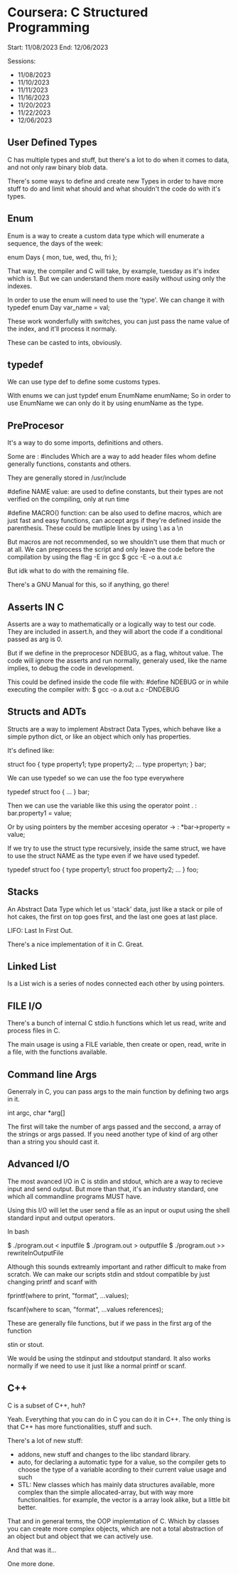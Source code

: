 # Coursera: C Structured Programming

Start: 11/08/2023
End: 12/06/2023

Sessions:
- 11/08/2023
- 11/10/2023
- 11/11/2023
- 11/16/2023
- 11/20/2023
- 11/22/2023
- 12/06/2023

## User Defined Types 

C has multiple types and stuff, but there's a lot to do 
when it comes to data, and not only raw binary blob data.

There's some ways to define and create new Types in order to 
have more stuff to do and limit what should and what shouldn't the code do
with it's types.

## Enum

Enum is a way to create a custom data type which will enumerate a sequence, 
the days of the week: 

enum Days { mon, tue, wed, thu, fri };

That way, the compiler and C will take, by example, tuesday as it's index which is 1.
But we can understand them more easily without using only the indexes.

In order to use the enum will need to use the 'type'. We can change it with typedef
enum Day var\_name = val;

These work wonderfully with switches, you can just pass the name value of the index, and
it'll process it normaly.

These can be casted to ints, obviously.

## typedef

We can use type def to define some customs types.

With enums we can just
typdef enum EnumName enumName;
So in order to use EnumName we can only do it by using enumName as the type.

## PreProcesor
It's a way to do some imports, definitions and others. 

Some are : #includes <lib>
Which are a way to add header files whom define generally functions, 
constants and others.

They are generally stored in /usr/include

#define NAME value: are used to define constants, 
but their types are not verified on the compiling, only at run time

#define MACRO() function: can be also used to define macros, 
which are just fast and easy functions, can accept args if they're defined inside the parenthesis.
These could be mutliple lines by using \\ as a \\n

But macros are not recommended, so we shouldn't use them that much or at all. 
We can preprocess the script and only leave the code before the compilation by using the flag -E in gcc
$ gcc -E -o a.out a.c

But idk what to do with the remaining file.

There's a GNU Manual for this, so if anything, go there!

## Asserts IN C

Asserts are a way to mathematically or a logically way to test our code. 
They are included in assert.h, and they will abort the code if a conditional passed as arg
is 0.

But if we define in the preprocesor NDEBUG, as a flag, whitout value. The code will ignore the 
asserts and run normally, generaly used, like the name implies, to debug the code in development.

This could be defined inside the code file with:
#define NDEBUG
or in while executing the compiler with:
$ gcc -o a.out a.c -DNDEBUG

## Structs and ADTs

Structs are a way to implement Abstract Data Types, which behave like a simple python dict, or like an object
which only has properties.

It's defined like:

struct foo {
	type property1;
	type property2;
	...
	type propertyn;
} bar;

We can use typedef so we can use the foo type everywhere

typedef struct foo { 
	... 
} bar;

Then we can use the variable like this using the operator point  .  :
bar.property1 = value;

Or by using pointers by the member accesing operator  ->  :
\*bar\-\>property = value;

If we try to use the struct type recursively, inside the same struct, we have to use the struct NAME
as the type even if we have used typedef.

typedef struct foo {
	type property1;
	struct foo property2;
	...
} foo;

## Stacks

An Abstract Data Type which let us 'stack' data, just like a stack or pile of hot cakes, 
the first on top goes first, and the last one goes at last place.

LIFO: Last In First Out.

There's a nice implementation of it in C. Great.

## Linked List

Is a List wich is a series of nodes connected each other by using pointers.

## FILE I/O

There's a bunch of internal C stdio.h functions which let us read, write and process files in C.

The main usage is using a FILE variable, then create or open, read, write in a file, with the functions available.

## Command line Args

Generraly in C, you can pass args to the main function by defining two args in it.

int argc, char \*arg[]

The first will take the number of args passed and the seccond, a array of the strings or args passed.
If you need another type of kind of arg other than a string you should cast it.

## Advanced I/O

The most avanced I/O in C is stdin and stdout, which are a way to recieve input and send output.
But more than that, it's an industry standard, one which all commandline programs MUST have.

Using this I/O will let the user send a file as an input or ouput using the shell standard input and output
operators.

In bash

$ ./program.out < inputfile
$ ./program.out > outputfile
$ ./program.out >> rewriteInOutputFile

Although this sounds extreamly important and rather difficult to make from scratch. We can make our 
scripts stdin and stdout compatible by just changing printf and scanf with 

fprintf(where to print, "format", ...values);

fscanf(where to scan, "format", ...values references);

These are generally file functions, but if we pass in the first arg of the function

stin or stout. 

We would be using the stdinput and stdoutput standard.
It also works normally if we need to use it just like a normal printf or scanf.

## C++

C is a subset of C++, huh?

Yeah. Everything that you can do in C you can do it in C++.
The only thing is that C++ has more functionalities, stuff and such.

There's a lot of new stuff:
- addons, new stuff and changes to the libc standard library.
- auto, for declaring a automatic type for a value, so the compiler
	gets to choose the type of a variable acording to their current value
	usage and such
- STL: New classes which has mainly data structures available, more 
	complex than the simple allocated-array, but with way more functionalities.
	for example, the vector is a array look alike, but a little bit better.

That and in general terms, the OOP implemtation of C.
Which by classes you can create more complex objects, which are not a total abstraction of an object 
but and object that we can actively use.

And that was it...

One more done.
